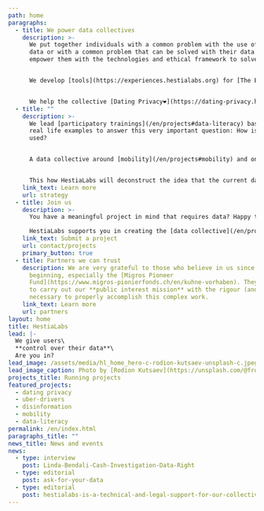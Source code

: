 ```yaml
---
path: home
paragraphs:
  - title: We power data collectives
    description: >-
      We put together individuals with a common problem with the use of their
      data or with a common problem that can be solved with their data and
      empower them with the technologies and ethical framework to solve it.


      We develop [tools](https://experiences.hestialabs.org) for [The Eyeballs 👀](https://eyeballs.hestialabs.org), a collective that reveal what is going on behind our screens when we read an article or scroll through content on social media: Why am I seeing this ad? How much is an advertiser paying to target me?


      We help the collective [Dating Privacy❤️](https://dating-privacy.hestialabs.org)  redefine the balance between the interests of dating app users and the interests of the platforms by mapping and exposing the data they collect.
  - title: ""
    description: >-
      We lead [participatory trainings](/en/projects#data-literacy) based on
      real life examples to answer this very important question: How is our data
      used?


      A data collective around [mobility](/en/projects#mobility) and one for [platform workers](/en/projects#uber-drivers) are under construction. Many others will follow.


      This how HestiaLabs will deconstruct the idea that the current data valuation model is the norm and build a more ethical one.
    link_text: Learn more
    url: strategy
  - title: Join us
    description: >-
      You have a meaningful project in mind that requires data? Happy to help!

      HestiaLabs supports you in creating the [data collective](/en/projects/) and the community of people willing to share their data for your project (the data sharers). **For free!**
    link_text: Submit a project
    url: contact/projects
    primary_button: true
  - title: Partners we can trust
    description: We are very grateful to those who believe in us since the
      beginning, especially the [Migros Pioneer
      Fund](https://www.migros-pionierfonds.ch/en/kuhne-vorhaben). They allow us
      to carry out our **public interest mission** with the rigour (and time!)
      necessary to properly accomplish this complex work.
    link_text: Learn more
    url: partners
layout: home
title: HestiaLabs
lead: |-
  We give users\
  **control over their data**\
  Are you in?
lead_image: /assets/media/hl_home_hero-c-rodion-kutsaev-unsplash-c.jpeg
lead_image_caption: Photo by [Rodion Kutsaev](https://unsplash.com/@frostroomhead)
projects_title: Running projects
featured_projects:
  - dating privacy
  - uber-drivers
  - disinformation
  - mobility
  - data-literacy
permalink: /en/index.html
paragraphs_title: ""
news_title: News and events
news:
  - type: interview
    post: Linda-Bendali-Cash-Investigation-Data-Right
  - type: editorial
    post: ask-for-your-data
  - type: editorial
    post: hestialabs-is-a-technical-and-legal-support-for-our-collective-explains-jessica-pidoux
---
```

